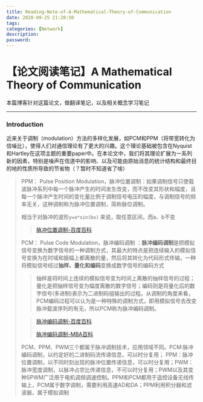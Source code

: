 ```yaml
---
title: Reading-Note-of-A-Mathematical-Theory-of-Communication
date: 2020-09-25 21:28:50
tags:
categories: [Network]
description:
password:
---
```






# 【论文阅读笔记】A Mathematical Theory of Communication



本篇博客针对这篇论文，做翻译笔记，以及相关概念学习笔记



------



### Introduction

近来关于调制（modulation）方法的多样化发展，如PCM和PPM（将带宽转化为信噪比），使得人们对通信理论有了更大的兴趣。这个理论基础被包含在Nyquist和Hartley在这项主题的重要paper中。在本论文中，我们将其理论扩展为一系列新的因素，特别是噪声在信道中的影响、以及可能由原始消息的统计结构和最终目的地的性质所导致的节省物（？暂时不知道省了啥）



> PPM： Pulse Position Modulation，脉冲位置调制：如果调制信号只使载波脉冲系列中每一个脉冲产生的时间发生改变，而不改变其形状和幅度，且每一个脉冲产生时间的变化量比例于调制信号电压的幅度，与调制信号的频率无关，这种调制称为脉冲位置调制，简称脉位调制。
>
> 相当于对脉冲的波形`y=a*sin(bx)` 来说，取任意区间，而a、b不变
>
> > [脉冲位置调制-百度百科](https://baike.baidu.com/item/%E8%84%89%E5%86%B2%E4%BD%8D%E7%BD%AE%E8%B0%83%E5%88%B6/5923661?fromtitle=ppm&fromid=22311665)
>
> PCM： Pulse Code Modulation，脉冲编码调制 ：**脉冲编码调制**是把模拟信号变换为数字信号的一种调制方式，其最大的特点是把连续输入的模拟信号变换为在时域和振幅上都离散的量，然后将其转化为代码形式传输，一种将模拟信号经过**抽样、量化和编码**变换成数字信号的编码方式
>
> > 抽样是将时间上连续的模拟信号变为时间上离散的抽样信号的过程；量化是把抽样信号变为幅度离散的数字信号；编码则是将量化后的数字信号(多进制)表示为二进制码组输出的过程。从调制的角度来看，PCM编码过程可以认为是一种特殊的调制方式，即用模拟信号去改变脉冲载波序列的有无，所以PCM称为脉冲编码调制。
>
> 
>
> > [脉冲编码调制-百度百科](https://baike.baidu.com/item/PCM/1568054?fr=aladdin)
> >
> > [脉冲编码调制-MBA百科](https://wiki.mbalib.com/wiki/%E8%84%89%E5%86%B2%E7%BC%96%E7%A0%81%E8%B0%83%E5%88%B6)
>
> PCM、PPM、PWM三个都属于脉冲调制技术，应用领域不同。PCM:脉冲编码调制，以约定好的二进制码流传递信息，可以时分复用； PPM：脉冲位置调制，以不同时刻出现的脉冲位置传递信息，可以时分复用；PWM：脉冲宽度调制，以脉冲占空比传递信息，不可以时分复用；PWM以及其变种SPWM广泛用于电机调频调速控制。PPM和PCM都用于遥控设备无线传输上，PCM属于数字调制，需要利用高速AD和DA；PPM利用积分器和滤波器，属于模拟调制















